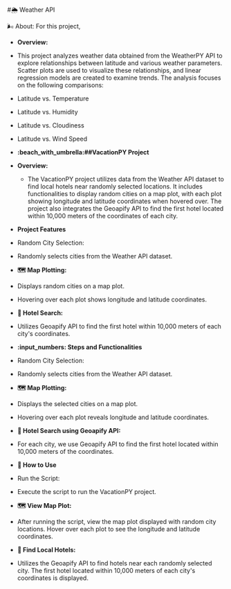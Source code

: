 #:sun_behind_rain_cloud: Weather API 

:wind_face: About: For this project, 
- **Overview:**
- This project analyzes weather data obtained from the WeatherPY API to explore relationships between latitude and various weather parameters. Scatter plots are used to visualize these relationships, and linear regression models are created to examine trends. The analysis focuses on the following comparisons:

- Latitude vs. Temperature
- Latitude vs. Humidity
- Latitude vs. Cloudiness
- Latitude vs. Wind Speed

- **:beach_with_umbrella:##VacationPY Project**
- **Overview:**
  - The VacationPY project utilizes data from the Weather API dataset to find local hotels near randomly selected locations. It includes functionalities to display random cities on a map plot, with each plot showing longitude and latitude coordinates when hovered over. The project also integrates the Geoapify API to find the first hotel located within 10,000 meters of the coordinates of each city.

- **Project Features**
- Random City Selection:
- Randomly selects cities from the Weather API dataset.
- **:world_map: Map Plotting:**
- Displays random cities on a map plot.
- Hovering over each plot shows longitude and latitude coordinates.
- **:hotel: Hotel Search:**
- Utilizes Geoapify API to find the first hotel within 10,000 meters of each city's coordinates.
- **:input_numbers: Steps and Functionalities**
- Random City Selection:
- Randomly selects cities from the Weather API dataset.
- **:world_map: Map Plotting:**
- Displays the selected cities on a map plot.
- Hovering over each plot reveals longitude and latitude coordinates.
- **:hotel: Hotel Search using Geoapify API:**
- For each city, we use Geoapify API to find the first hotel located within 10,000 meters of the coordinates.
- **:open_book: How to Use**
- Run the Script:
- Execute the script to run the VacationPY project.
- **:world_map: View Map Plot:**
- After running the script, view the map plot displayed with random city locations.
  Hover over each plot to see the longitude and latitude coordinates.
- **:compass: Find Local Hotels:**
- Utilizes the Geoapify API to find hotels near each randomly selected city.
  The first hotel located within 10,000 meters of each city's coordinates is displayed.


